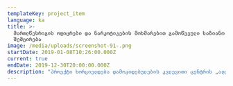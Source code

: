 ```yaml
---
templateKey: project_item
language: ka
title: >-
  მართლწესრიგის ოფიცრები და ნარკოტიკების მოხმარებით გამოწვეული საზიანო შედეგების
  შემცირება
image: /media/uploads/screenshot-91-.png
startDate: 2019-01-08T10:26:00.000Z
current: true
endDate: 2019-12-30T20:00:00.000Z
description: "პროექტი ხორციელდება დამოკიდებულების კვლევითი ცენტრის „ალტერნატივა ჯორჯია“-ს მიერ, რომლის მიზანია მართლწესრიგის ოფიცრების ცოდნის და უნარების ამაღლება ნარკოტიკული ნივთიერებების მოხმარების საკითხებთან მიმართებაში. \nგანვითარებულ ქვეყნებში აქტიურად არის გამოყენებული მიდგომები, რომლის პირობებშიც პოლიციის ოფიცრები მჭიდრო კავშირში არიან ადგილობრივ მაცხოვრებლებთან და მოქმედენებ როგორც პარტნიორები დანაშაულის აღკვეთის მიზმით (Community Policing). ასეთ პირობებში უმჯობესდება მოსახლეობის და პოლიციის ურთიერთობა და მოსახლეობა მეტად ენდობა ძალოვანი სტრუქტურების წარმომადგენლებს. \nაღწერილი მოდელის პირობებში ნარკოტიკული ნივთიერებების მოხმარება ერთ-ერთი ის პრობლემაა, რომლის მოგვარებაშიც ველზე მომუშავე პოლიციის ოფიცრებს მნიშვნელოვანი წვლილი შეაქვთ, რაც შეიძლება გამოიხატებოდეს მოსახლეობასთან ერთობლივი პრევენციული ღონისძიებების გატარებაში და პრობლემების მქონე ადამიანების დახმარებაში.  \nპროექტის მიზანია მართლწესრიგის ოფიცრების ცოდნის და უნარების ამაღლება ნარკოტიკების მოხმარების საკითხთან მიმართებაში. \nამოცანები:\n•\tნარკოტიკების მოხმარების პრობლემასთან მიმართებაში მართლწესრიგის ოფიცრების საჭიროებების გამოკვლევა\n•\tსასწავლო პროგრამის შემუშავება, რომელიც: \n•\tუზრუნველყოფს ოფიცრების მიერ წამალმოხმარების პრევენციის, მოხმარებასთან დაკავშირებული რისკებისა და საზიანო შედეგების შესახებ ცოდნის შეძენას (რა ნივთიერებები, მოხმარების დაწყების სარისკო ფაქტორები, დოზის გადაჭარბების რისკები, სხვა ზიანი); \n•\tდაეხმარება ოფიცრებს სარისკო ქცევის მოზარდების იდენტიფიცირებაში და ადრეულ ეტაპზე პრევენციული ჩარევის განხორციელებაში (გადამისამართება, მშობლებთან ერთობლივი ჩარევა)\n•\tდაეხმარება ოფიცრებს ნარკოტიკების მოხმარების პრობლემის მქონე ადამიანები გადაამისამართონ შესაბამის დაწესებულებაში დახმარების მისაღებად (საკონსულტაციო, სამკურნალო, ზიანის შემცირების სერვისები)\n•\tსასწავლო ვიზიტი აშშ-ში რათა მოხდეს ამერიკელი პოლიციელების გამოცდილების გაცნობა (თუ როგორ მუშაობენ მოსახლეობასთან ნარკოტიკების პრობლემის გადასაჭრელად)\n•\tპოლიციის აკადემიის კურიკულუმში მომზადებული სასწავლო კურსის შეტანა და ამოქმედება."
---
```



